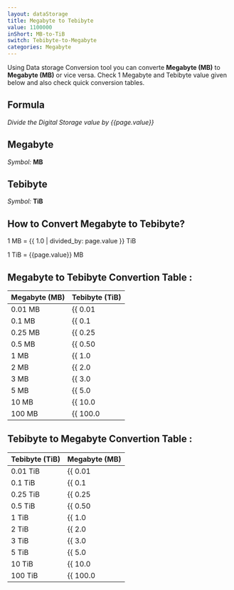 ```yaml
---
layout: dataStorage
title: Megabyte to Tebibyte
value: 1100000
inShort: MB-to-TiB
switch: Tebibyte-to-Megabyte
categories: Megabyte
---
```


Using Data storage Conversion tool you can converte **Megabyte (MB)** to **Megabyte (MB)** or vice versa. Check 1 Megabyte and Tebibyte value given below and also check quick conversion tables.

## Formula
*Divide the Digital Storage value by {{page.value}}*

## Megabyte
*Symbol:* **MB**

## Tebibyte
*Symbol:* **TiB**

## How to Convert Megabyte to Tebibyte?

1 MB = {{ 1.0 | divided_by: page.value }} TiB

1 TiB = {{page.value}} MB


## Megabyte to Tebibyte Convertion Table :

| Megabyte (MB) | Tebibyte (TiB) |
| ---- | ---- |
| 0.01 MB | {{ 0.01 | divided_by: page.value | round: 12 }} TiB |
| 0.1 MB | {{ 0.1 | divided_by: page.value | round: 12 }} TiB |
| 0.25 MB | {{ 0.25 | divided_by: page.value | round: 12 }} TiB |
| 0.5 MB | {{ 0.50 | divided_by: page.value | round: 12 }} TiB |
| 1 MB | {{ 1.0 | divided_by: page.value | round: 12 }} TiB |
| 2 MB | {{ 2.0 | divided_by: page.value | round: 12 }} TiB |
| 3 MB | {{ 3.0 | divided_by: page.value | round: 12 }} TiB |
| 5 MB | {{ 5.0 | divided_by: page.value | round: 12 }} TiB |
| 10 MB | {{ 10.0 | divided_by: page.value | round: 12 }} TiB |
| 100 MB | {{ 100.0 | divided_by: page.value | round: 12 }} TiB |

## Tebibyte to Megabyte Convertion Table :

| Tebibyte (TiB) | Megabyte (MB) |
| ---- | ---- |
| 0.01 TiB | {{ 0.01 | times: page.value | round: 12 }} MB |
| 0.1 TiB | {{ 0.1 | times: page.value | round: 12 }} MB |
| 0.25 TiB | {{ 0.25 | times: page.value | round: 12 }} MB |
| 0.5 TiB | {{ 0.50 | times: page.value | round: 12 }} MB |
| 1 TiB | {{ 1.0 | times: page.value | round: 12 }} MB |
| 2 TiB | {{ 2.0 | times: page.value | round: 12 }} MB |
| 3 TiB | {{ 3.0 | times: page.value | round: 12 }} MB |
| 5 TiB | {{ 5.0 | times: page.value | round: 12 }} MB |
| 10 TiB | {{ 10.0 | times: page.value | round: 12 }} MB |
| 100 TiB | {{ 100.0 | times: page.value | round: 12 }} MB |


<script>
document.getElementById('selectInput')[8].selected = true
document.getElementById('selectOutput')[17].selected = true
</script>
